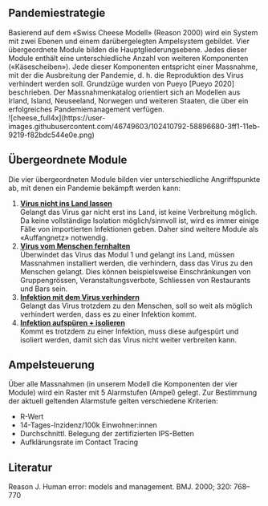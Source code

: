 <h2>Pandemiestrategie</h2>
<div class="twocol">
<div class="ntext">
Basierend auf dem «Swiss Cheese Modell» (Reason 2000) wird ein System mit zwei Ebenen und einem darübergelegten Ampelsystem gebildet. Vier übergeordnete Module bilden die Hauptgliederungsebene. Jedes dieser Module enthält eine unterschiedliche Anzahl von weiteren Komponenten («Käsescheiben»). Jede dieser Komponenten entspricht einer Massnahme, mit der die Ausbreitung der Pandemie, d. h. die Reproduktion des Virus verhindert werden soll. Grundzüge wurden von Pueyo [Pueyo 2020] beschrieben. Der Massnahmenkatalog orientiert sich an Modellen aus Irland, Island, Neuseeland, Norwegen und weiteren Staaten, die über ein erfolgreiches Pandemiemanagement verfügen.
  </div>
![cheese_full4x](https://user-images.githubusercontent.com/46749603/102410792-58896680-3ff1-11eb-9219-f82bdc544e0e.png)

## Übergeordnete Module
Die vier übergeordneten Module bilden vier unterschiedliche Angriffspunkte ab, mit denen ein Pandemie bekämpft werden kann:

1. **[Virus nicht ins Land lassen](modul1.md)**<br/>Gelangt das Virus gar nicht erst ins Land, ist keine Verbreitung möglich. Da keine vollständige Isolation möglich/sinnvoll ist, wird es immer einige Fälle von importierten Infektionen geben. Daher sind weitere Module als «Auffangnetz» notwendig.
1. **[Virus vom Menschen fernhalten](modul2.md)**<br/>Überwindet das Virus das Modul 1 und gelangt ins Land, müssen Massnahmen installiert werden, die verhindern, dass das Virus zu den Menschen gelangt. Dies können beispielsweise Einschränkungen von Gruppengrössen, Veranstaltungsverbote, Schliessen von Restaurants und Bars sein.
1. **[Infektion mit dem Virus verhindern](modul3.md)**<br/>Gelangt das Virus trotzdem zu den Menschen, soll so weit als möglich verhindert werden, dass es zu einer Infektion kommt.
1. **[Infektion aufspüren + isolieren](modul4.md)**<br/>Kommt es trotzdem zu einer Infektion, muss diese aufgespürt und isoliert werden, damit sich das Virus nicht weiter verbreiten kann.

## Ampelsteuerung
Über alle Massnahmen (in unserem Modell die Komponenten der vier Module) wird ein Raster mit 5 Alarmstufen (Ampel) gelegt. Zur Bestimmung der aktuell geltenden Alarmstufe gelten verschiedene Kriterien:
* R-Wert
* 14-Tages-Inzidenz/100k Einwohner:innen
* Durchschnittl. Belegung der zertifizierten IPS-Betten
* Aufklärungsrate im Contact Tracing
</div>


## Literatur
Reason J. Human error: models and management. BMJ. 2000; 320: 768–770

